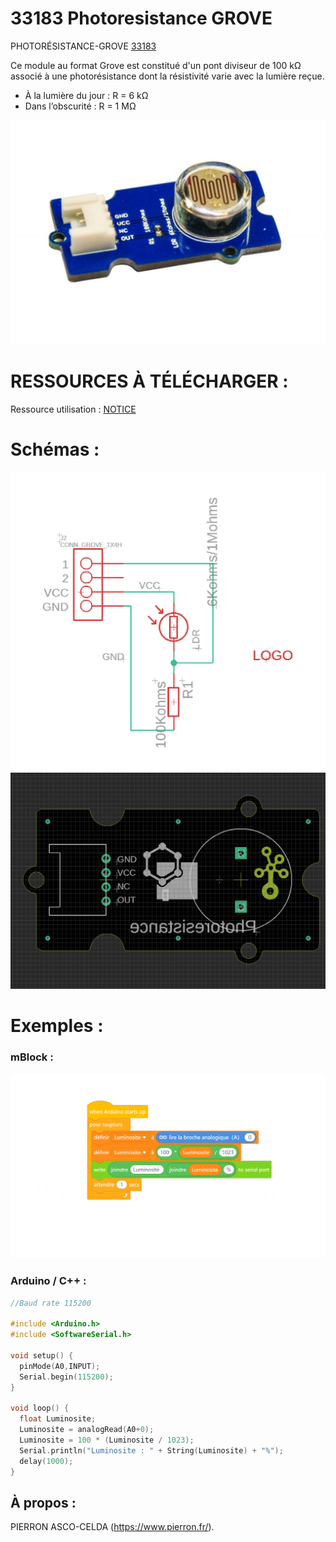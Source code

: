 # 33183 Photoresistance GROVE

PHOTORÉSISTANCE-GROVE [33183](https://www.pierron.fr/photoresistance-grove.html)

Ce module au format Grove est constitué d'un pont diviseur de 100 kΩ associé à une photorésistance dont la résistivité varie avec la lumière reçue. 
- À la lumière du jour : R = 6 kΩ
- Dans l’obscurité : R = 1 MΩ

![L-33183](/img/L-33183.jpg)

# RESSOURCES À TÉLÉCHARGER :

Ressource utilisation : [NOTICE](https://github.com/pierron-asco-celda/33183-Photoresistance-GROVE/blob/master/src/Pierron-33183-Datasheet.pdf)

# Schémas :

![SCH-33183](/img/SCH-33183.png)
![BRD-33183](/img/BRD-33183.png)

# Exemples :

### mBlock :
![P1-33183](/img/P1-33183.png)

### Arduino / C++ :
```cpp
//Baud rate 115200

#include <Arduino.h>
#include <SoftwareSerial.h>

void setup() {
  pinMode(A0,INPUT);
  Serial.begin(115200);
}

void loop() {
  float Luminosite;
  Luminosite = analogRead(A0+0);
  Luminosite = 100 * (Luminosite / 1023);
  Serial.println("Luminosite : " + String(Luminosite) + "%");
  delay(1000);
}
```
## À propos :

PIERRON ASCO-CELDA (https://www.pierron.fr/).

